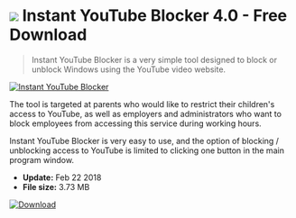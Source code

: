 # ![](https://cdn.softexe.net/static/icon/0/instant-youtube-blocker-10640.png) Instant YouTube Blocker 4.0 - Free Download

> Instant YouTube Blocker is a very simple tool designed to block or unblock Windows using the YouTube video website.

[![Instant YouTube Blocker](https://gallery.dpcdn.pl/imgc/Tools/80539/g_-_420x350_1.5_-_x25f0427e-6181-4ce9-ba7a-3fb00b16ab54.png)](https://softexe.net/win/security-privacy/access-control/instant-youtube-blocker:pRfdR.html)

The tool is targeted at parents who would like to restrict their children's access to YouTube, as well as employers and administrators who want to block employees from accessing this service during working hours.
 
 Instant YouTube Blocker is very easy to use, and the option of blocking / unblocking access to YouTube is limited to clicking one button in the main program window.


- **Update:** Feb 22 2018
- **File size:** 3.73 MB

[![Download](https://cdn.softexe.net/static/img/download.png)](https://softexe.net/win/security-privacy/access-control/instant-youtube-blocker:pRfdR.html)

